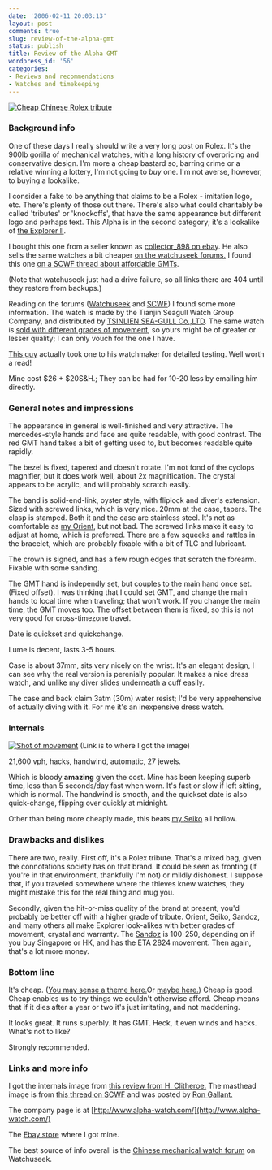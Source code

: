 ```yaml
---
date: '2006-02-11 20:03:13'
layout: post
comments: true
slug: review-of-the-alpha-gmt
status: publish
title: Review of the Alpha GMT
wordpress_id: '56'
categories:
- Reviews and recommendations
- Watches and timekeeping
---
```


[![Cheap Chinese Rolex tribute](http://www.phfactor.net/pics/watches/alpha.jpg)](http://www.network54.com/Forum/78440/thread/1137011053/)



### Background info


One of these days I really should write a very long post on Rolex. It's the 900lb gorilla of mechanical watches, with a long history of overpricing and conservative design. I'm more a cheap bastard so, barring crime or a relative winning a lottery, I'm not going to _buy_ one. I'm not averse, however, to buying a lookalike.

I consider a fake to be anything that claims to be a Rolex - imitation logo, etc. There's plenty of those out there. There's also what could charitably be called 'tributes' or 'knockoffs', that have the same appearance but different logo and perhaps text. This Alpha is in the second category; it's a lookalike of [the Explorer II](http://images.google.com/images?q=rolex+explorer+II&hl=en&btnG=Search+Images).

I bought this one from a seller known as [collector_898 on ebay](http://stores.ebay.com/id=141493189&ssPageName=STRK:MEFS:MESST). He also sells the same watches a bit cheaper [on the watchuseek forums.](http://forums.watchuseek.com/forumdisplay.php?f=142) I found this one [on a SCWF thread about affordable GMTs](http://www.network54.com/Forum/78440/thread/1137011053/). 

(Note that watchuseek just had a drive failure, so all links there are 404 until they restore from backups.)

Reading on the forums ([Watchuseek](http://forums.watchuseek.com/forumdisplay.php?f=142) and [SCWF](http://www.network54.com/Forum/78440/)) I found some more information. The watch is made by the Tianjin Seagull Watch Group Company, and distributed by [TSINLIEN SEA-GULL Co.,LTD](http://www.tsinyi.com/gongsijianjie/all.htm). The same watch is [sold with different grades of movement](http://www.network54.com/Forum/78440/message/1138641340/), so yours might be of greater or lesser quality; I can only vouch for the one I have.

[This guy](http://members.shaw.ca/hclitheroe/Alpha/) actually took one to his watchmaker for detailed testing. Well worth a read!

Mine cost $26 + $20S&H.; They can be had for 10-20 less by emailing him directly.



### General notes and impressions



The appearance in general is well-finished and very attractive. The mercedes-style hands and face are quite readable, with good contrast. The red GMT hand takes a bit of getting used to, but becomes readable quite rapidly.

The bezel is fixed, tapered and doesn't rotate. I'm not fond of the cyclops magnifier, but it does work well, about 2x magnification. The crystal appears to be acrylic, and will probably scratch easily. 

The band is solid-end-link, oyster style, with fliplock and diver's extension. Sized with screwed links, which is very nice. 20mm at the case, tapers. The clasp is stamped. Both it and the case are stainless steel. It's not as comfortable as [my Orient](http://www.phfactor.net/wp/2005/12/03/breitling-and-analog-digital/), but not bad. The screwed links make it easy to adjust at home, which is preferred. There are a few squeeks and rattles in the bracelet, which are probably fixable with a bit of TLC and lubricant.

The crown is signed, and has a few rough edges that scratch the forearm. Fixable with some sanding. 

The GMT hand is independly set, but couples to the main hand once set. (Fixed offset). I was thinking that I could set GMT, and change the main hands to local time when traveling; that won't work. If you change the main time, the GMT moves too. The offset between them is fixed, so this is not very good for cross-timezone travel.

Date is quickset and quickchange.

Lume is decent, lasts 3-5 hours.

Case is about 37mm, sits very nicely on the wrist. It's an elegant design, I can see why the real version is perenially popular. It makes a nice dress watch, and unlike my diver slides underneath a cuff easily.

The case and back claim 3atm (30m) water resist; I'd be very apprehensive of actually diving with it. For me it's an inexpensive dress watch.



### Internals


[![Shot of movement](http://www.phfactor.net/pics/watches/gmt_mvmt1.jpg)](http://members.shaw.ca/hclitheroe/Alpha/)
(Link is to where I got the image)

21,600 vph, hacks, handwind, automatic, 27 jewels.

Which is bloody **amazing** given the cost. Mine has been keeping superb time, less than 5 seconds/day fast when worn. It's fast or slow if left sitting, which is normal. The handwind is smooth, and the quickset date is also quick-change, flipping over quickly at midnight. 

Other than being more cheaply made, this beats [my Seiko](http://www.phfactor.net/wp/2005/10/28/retrocomputing-and-mechanical-watches/) all hollow.



### Drawbacks and dislikes


There are two, really. First off, it's a Rolex tribute. That's a mixed bag, given the connotations society has on that brand. It could be seen as fronting (if you're in that environment, thankfully I'm not) or mildly dishonest. I suppose that, if you traveled somewhere where the thieves knew watches, they might mistake this for the real thing and mug you. 

Secondly, given the hit-or-miss quality of the brand at present, you'd probably be better off with a higher grade of tribute. Orient, Seiko, Sandoz, and many others all make Explorer look-alikes with better grades of movement, crystal and warranty. The [Sandoz](http://www.pmwf.com/Watches/WATCHSALES/SandozSalesTable.htm) is 100-250, depending on if you buy Singapore or HK, and has the ETA 2824 movement. Then again, that's a lot more money.



### Bottom line


It's cheap. ([You may sense a theme here.](http://www.phfactor.net/wp/2005/11/06/supercheap-skeletonized-automatic-watches/)Or [maybe here.](http://www.phfactor.net/wp/2005/12/23/paul-tries-pocketwatches/)) Cheap is good. Cheap enables us to try things we couldn't otherwise afford. Cheap means that if it dies after a year or two it's just irritating, and not maddening. 

It looks great. It runs superbly. It has GMT. Heck, it even winds and hacks. What's not to like? 

Strongly recommended.



### Links and more info


I got the internals image from [this review from H. Clitheroe.](http://members.shaw.ca/hclitheroe/Alpha/) The masthead image is from [this thread on SCWF]() and was posted by [Ron Gallant.](http://www.network54.com/Profile/RonGallant)

The company page is at [http://www.alpha-watch.com/](http://www.alpha-watch.com/)

The [Ebay store](http://stores.ebay.com/id=141493189&ssPageName=STRK:MEFS:MESST) where I got mine.

The best source of info overall is the [Chinese mechanical watch forum](http://forums.watchuseek.com/forumdisplay.php?f=142) on Watchuseek.

